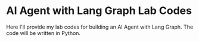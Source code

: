 # AI Agent with Lang Graph Lab Codes  
  
Here I'll provide my lab codes for building an AI Agent with Lang Graph. The code will be written in Python.  
